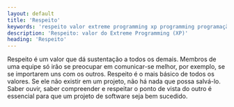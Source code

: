 ```yaml
---
layout: default
title: 'Respeito'
keywords: 'respeito valor extreme programming xp programming programação extrema'
description: 'Respeito: valor do Extreme Programming (XP)'
heading: 'Respeito'	
---
```


Respeito é um valor que dá sustentação a todos os demais. Membros de uma equipe só irão se preocupar em comunicar-se melhor, por exemplo, se se importarem uns com os outros. Respeito é o mais básico de todos os valores. Se ele não existir em um projeto, não há nada que possa salvá-lo. Saber ouvir, saber compreender e respeitar o ponto de vista do outro é essencial para que um projeto de software seja bem sucedido.
